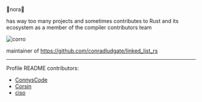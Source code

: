 🦀nora🦀

has way too many projects and sometimes contributes to Rust and its ecosystem as a member of the compiler contributors team

![corro](https://user-images.githubusercontent.com/48135649/172237215-4bf60215-2b89-44d2-a9f3-38a56317a028.png)

maintainer of https://github.com/conradludgate/linked_list_rs

***
Profile README contributors:

- [ConnysCode](https://github.com/ConnysCode)
- [Corsin](https://github.com/C0RR1T)
- [ciso](https://github.com/creatorsiso)
